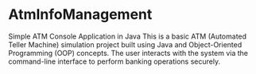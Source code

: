 # AtmInfoManagement
Simple ATM Console Application in Java This is a basic ATM (Automated Teller Machine) simulation project built using Java and Object-Oriented Programming (OOP) concepts. The user interacts with the system via the command-line interface to perform banking operations securely.
